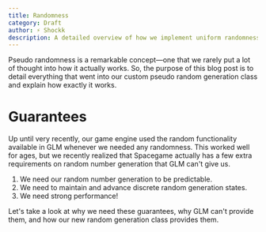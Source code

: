 ```yaml
---
title: Randomness
category: Draft
author: ⚡ Shockk
description: A detailed overview of how we implement uniform randomness in our game engine.
---
```

Pseudo randomness is a remarkable concept—one that we rarely put a lot of thought into how it actually works. So, the purpose of this blog post is to detail everything that went into our custom pseudo random generation class and explain how exactly it works.

# Guarantees

Up until very recently, our game engine used the random functionality available in GLM whenever we needed any randomness. This worked well for ages, but we recently realized that Spacegame actually has a few extra requirements on random number generation that GLM can't give us.

1. We need our random number generation to be predictable.
2. We need to maintain and advance discrete random generation states.
3. We need strong performance!

Let's take a look at why we need these guarantees, why GLM can't provide them, and how our new random generation class provides them.
